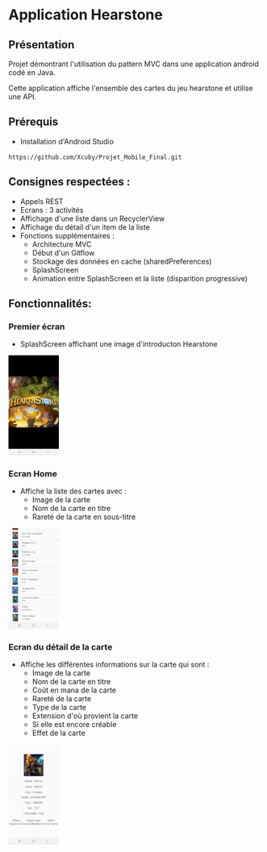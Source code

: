 # Application Hearstone

## Présentation

Projet démontrant l'utilisation du pattern MVC dans une application android codé en Java.

Cette application affiche l'ensemble des cartes du jeu hearstone et utilise une API.

## Prérequis


- Installation d'Android Studio

````
https://github.com/Xcuby/Projet_Mobile_Final.git
````

## Consignes respectées : 

- Appels REST
- Ecrans : 3 activités
- Affichage d'une liste dans un RecyclerView
- Affichage du détail d'un item de la liste
- Fonctions supplémentaires :
  - Architecture MVC
  - Début d'un Gitflow
  - Stockage des données en cache (sharedPreferences)
  - SplashScreen
  - Animation entre SplashScreen et la liste (disparition progressive)

## Fonctionnalités: 

### Premier écran 

- SplashScreen affichant une image d'introducton Hearstone

<img src="readme_img/splash.jpg" alt="splash" width="100">

### Ecran Home 

- Affiche la liste des cartes avec :
  - Image de la carte
  - Nom de la carte en titre
  - Rareté de la carte en sous-titre

<img src="readme_img/liste.jpg" alt="liste" width="100">

### Ecran du détail de la carte

- Affiche les différentes informations sur la carte qui sont :
  - Image de la carte
  - Nom de la carte en titre
  - Coût en mana de la carte
  - Rareté de la carte
  - Type de la carte
  - Extension d'où provient la carte
  - Si elle est encore créable
  - Effet de la carte

<img src="readme_img/detail.jpg" alt="détail" width="100">
